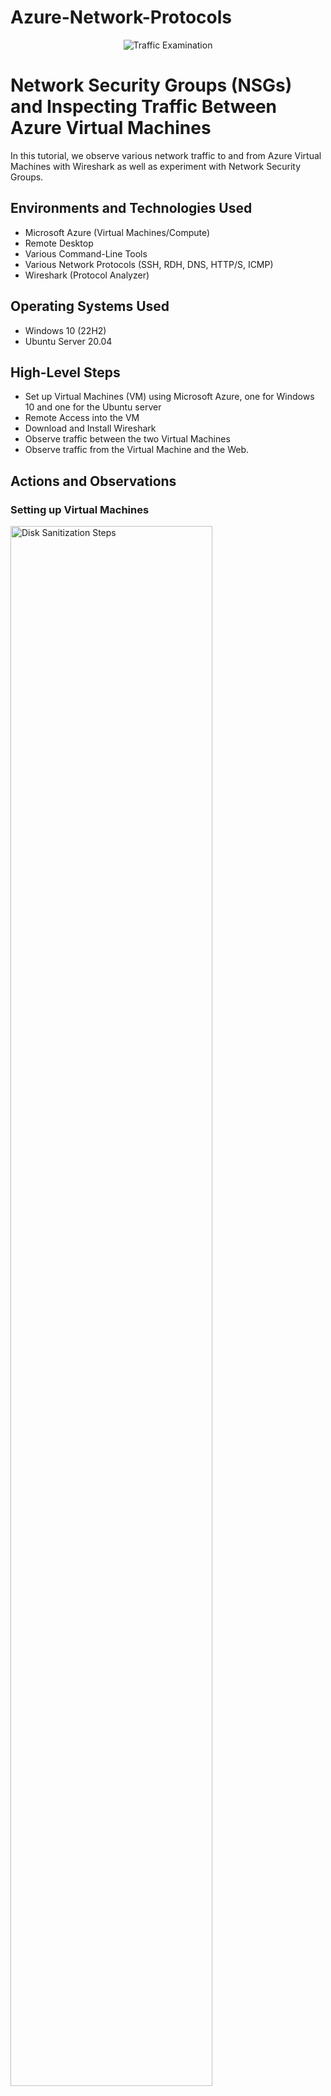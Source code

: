 # Azure-Network-Protocols
<p align="center">
<img src="https://i.imgur.com/Ua7udoS.png" alt="Traffic Examination"/>
</p>

<h1>Network Security Groups (NSGs) and Inspecting Traffic Between Azure Virtual Machines</h1>
In this tutorial, we observe various network traffic to and from Azure Virtual Machines with Wireshark as well as experiment with Network Security Groups. <br />



<h2>Environments and Technologies Used</h2>

- Microsoft Azure (Virtual Machines/Compute)
- Remote Desktop
- Various Command-Line Tools
- Various Network Protocols (SSH, RDH, DNS, HTTP/S, ICMP)
- Wireshark (Protocol Analyzer)

<h2>Operating Systems Used </h2>

- Windows 10 (22H2)
- Ubuntu Server 20.04

<h2>High-Level Steps</h2>

- Set up Virtual Machines (VM) using Microsoft Azure, one for Windows 10 and one for the Ubuntu server
- Remote Access into the VM
- Download and Install Wireshark
- Observe traffic between the two Virtual Machines
- Observe traffic from the Virtual Machine and the Web.

<h2>Actions and Observations</h2>

<h3>Setting up Virtual Machines</h3>

<p>
<img src="https://i.imgur.com/iLTteAK.png" height="80%" width="80%" alt="Disk Sanitization Steps"/>
<img src="https://i.imgur.com/Y3XeyoQ.png" height="80%" width="80%" alt="Disk Sanitization Steps"/>
<img src="https://i.imgur.com/SeDNxsg.png" height="80%" width="80%" alt="Disk Sanitization Steps"/>
</p>
<p>
From the front page of the Microsoft Azure Portal, go into the search bar and search for "Virtual Machine". Click on that, and from there you'll see the option to create a new Azure Virtual Machine. To simplify things we'll have this VM named "VM1". We'll have the VM run Windows 10 Pro, using 2 Vcpus and 16GB memory. Once you create the username and password, swap over to the network tab and confirm that it is creating a new virtual network, as well as a new resource group. Once everything is validated you can press "Create"
  
</p>
<br />

<p>
<img src="https://i.imgur.com/RKCDVln.png" height="80%" width="80%" alt="Disk Sanitization Steps"/>
</p>
<p>
Now we'll go ahead and create the 2nd VM. This time make sure the resource group is same as the newly-created VM1_group. Also keep in mind that the region must be the same as VM1's, otherwise the two machines will not be able to transmit to one-another. For VM2, instead of Windows 10 Pro we'll be using Ubuntu, with the same Vcpu and memory as VM1. Change the authentication type from "SSH public key" to "password" and fill it out, preferably with the same username and password as VM1. Once you've confirmed that the resource group, virtual network, and region are all the same as VM1's, you can now review + create VM2.
  
After VM2 is created, go to the start menu on your computer and type in "Remote Desktop Connection". Back in Azure, navigate to VM 1 and copy to clipboard the VM's Public IP Address, and paste that address into the Remote Desktop Connection. You will then be asked to enter the VM's credentials so fill in the VM's Username and Password that you had set up previously. After confirming you should have successfully entered VM1
</p>
<br />

<h2>Installing Wireshark</h3>

<p>
<img src="https://i.imgur.com/8Nx9ucw.jpg" height="80%" width="80%" alt="Disk Sanitization Steps"/>
<img src="https://i.imgur.com/ebLwcex.png" height="80%" width="80%" alt="Disk Sanitization Steps"/>
</p>
<p>
Once we are in the VM, we will now download and install the program "Wireshark" to analyze data traffic moving from this VM to the internet and to VM2. Access the Microsoft Edge browser and search for "Wireshark Download" in the search bar. Locate the wireshark website and once inside, download the latest stable release of the program, and do a standard installation of the program on the VM. Once installation is complete, go to Start and type in "Wireshark" and start the program.
</p>
<br />

<p>
<img src="https://i.imgur.com/qmQJviA.png" height="80%" width="80%" alt="Disk Sanitization Steps"/>
</p>
<p>
Starting up Wireshark should bring up the image above. Click on "Ethernet and at the upper left of the program there is a blue button that says "start capturing packets". Click on that to begin analyzing traffic moving through the VM. Once you start capturing packets, click on the search bar that says "apply a display filter" right below the start button and type in "icmp" so it only shows traffic thats being moved from one IP to another. Before we can see traffic on icmp, we need to open up the command prompt, so go to the Start menu and type in "command prompt" or "cmd", and open up the 
</p>
<br />

<h2>Observing ICMP Traffic</h3>

<p>
<img src="https://i.imgur.com/Eux3MYF.png" height="80%" width="80%" alt="Disk Sanitization Steps"/>
<img src="https://i.imgur.com/wAKrcmb.png" height="80%" width="80%" alt="Disk Sanitization Steps"/>
</p>
With the command prompt now open we can begin observing icmp traffic. The first thing we'll ping is the Ubuntu Server on VM2. To do this we'll need to minimize VM1, go back to Microsoft Azure and head to VM2. Look for VM2's Private IP Address under the Networking category as shown in the 2nd image above, highlight the Private IP Address, and copy it onto your clipboard. Once we've done that, return back to VM1 and in the command prompt, we'll want to type in "ping (IP Address)". For this example we'll use 10.0.0.5 because that is the Private IP for VM2.
<p>
</p>
<br />

<p>
<img src="https://i.imgur.com/ZVWFn7s.png" height="80%" width="80%" alt="Disk Sanitization Steps"/>
</p>
<p>
After typing in "ping 10.0.0.5" in the command prompt, we see that small amounts of data were sent from VM1 to VM2, confirming that there is a working connection between the two VMs. Wireshark also confirms this by showing that packets were sent from VM1 (10.0.0.4) to VM2 (10.0.0.5) with a request, and has received a reply on all four packets. Knowing that there is a constant connection between the VMs with no errors reported, we can try sending a ping to a random website on the internet.
</p>
<br />

<p>
<img src="https://i.imgur.com/kpUhjo8.png" height="80%" width="80%" alt="Disk Sanitization Steps"/>
</p>
<p>
This time, we will try pinging Google to see if there is a connection. To do this, within the command prompt type in "ping www.google.com". What we see is that just like between the two VMs, there is both a ping request sent out from VM1 and a ping reply coming in from Google's Public IP Address.
</p>
<br />

<h4>ICMP Security Rule</h4>

<p>
<img src="https://i.imgur.com/9h90sfm.png" height="80%" width="80%" alt="Disk Sanitization Steps"/>
<img src="https://i.imgur.com/YQMH5l0.png" height="80%" width="80%" alt="Disk Sanitization Steps"/>
<img src="https://i.imgur.com/utfG1YE.png" height="80%" width="80%" alt="Disk Sanitization Steps"/>
</p>
<p>
So now that we know that a ping helps determine a connection between 2 addresses, what happens when a server disables inbound traffic? To do this between our 2 VMs, first we will go to our command prompt in VM1 and type in "ping 10.0.0.5 -t". What this command does is send a perpetual ping to VM2. While this ping is occuring, minimize VM1 and return to the Microsoft Azure Portal. In the Search bar type in "Network Security Groups" and search for VM2. CLick on the VM2-nsg and look for "Inbound Security Rules", and click on "add" to add a new rule. For this new rule, we will be denying any traffic inbound to VM2 from any ICMP protocol. The priority number, which can be between 100 and 4096, dictates which rules precede what. So the lower the number in priority, the higher it is prioritized against other rules.
</p>
<br />

<p>
<img src="https://i.imgur.com/e1vHU9s.png" height="80%" width="80%" alt="Disk Sanitization Steps"/>
</p>
<p>
Going back into VM1, we can see that the new security is working and VM1's pings to VM2 are unable to find a response. When the system is unable to find a reply, it will be labeled as "request timed out". Now knowing how security rules work, we can first stop the perpetual ping by clicking on the command prompt and pressing ctrl+c to stop the ping. Next we'll go ahead and re-enable icmp pings to VM2.
</p>
<br />

<h2>Observing SSH Traffic</h3>

<p>
<img src="https://i.imgur.com/DJmEXEB.png" height="80%" width="80%" alt="Disk Sanitization Steps"/>
</p>
<p>
Lorem ipsum dolor sit amet, consectetur adipiscing elit, sed do eiusmod tempor incididunt ut labore et dolore magna aliqua. Ut enim ad minim veniam, quis nostrud exercitation ullamco laboris nisi ut aliquip ex ea commodo consequat. Duis aute irure dolor in reprehenderit in voluptate velit esse cillum dolore eu fugiat nulla pariatur.
</p>
<br />

<p>
<img src="https://i.imgur.com/DJmEXEB.png" height="80%" width="80%" alt="Disk Sanitization Steps"/>
</p>
<p>
Lorem ipsum dolor sit amet, consectetur adipiscing elit, sed do eiusmod tempor incididunt ut labore et dolore magna aliqua. Ut enim ad minim veniam, quis nostrud exercitation ullamco laboris nisi ut aliquip ex ea commodo consequat. Duis aute irure dolor in reprehenderit in voluptate velit esse cillum dolore eu fugiat nulla pariatur.
</p>
<br />

